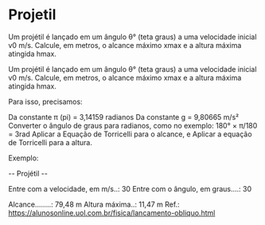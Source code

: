 # Projetil
Um projétil é lançado em um ângulo θ° (teta graus) a uma velocidade inicial v0 m/s. Calcule, em metros, o alcance máximo xmax e a altura máxima atingida hmax.


Um projétil é lançado em um ângulo θ° (teta graus) a uma velocidade inicial v0 m/s. Calcule, em metros, o alcance máximo xmax e a altura máxima atingida hmax.

Para isso, precisamos:

Da constante π (pi) = 3,14159 radianos
Da constante g = 9,80665 m/s²
Converter o ângulo de graus para radianos, como no exemplo: 180° × π/180 = 3rad
Aplicar a Equação de Torricelli para o alcance, e
Aplicar a equação de Torricelli para a altura.


Exemplo:

-- Projétil --

Entre com a velocidade, em m/s..: 30
Entre com o ângulo, em graus....: 30

Alcance........: 79,48 m
Altura máxima..: 11,47 m
Ref.: https://alunosonline.uol.com.br/fisica/lancamento-obliquo.html